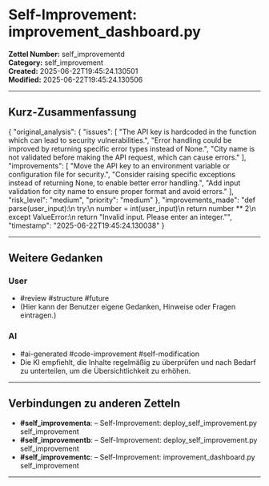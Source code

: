 # Self-Improvement: improvement_dashboard.py

**Zettel Number:** self_improvementd  
**Category:** self_improvement  
**Created:** 2025-06-22T19:45:24.130501  
**Modified:** 2025-06-22T19:45:24.130506  

---

## Kurz-Zusammenfassung
{
  "original_analysis": {
    "issues": [
      "The API key is hardcoded in the function which can lead to security vulnerabilities.",
      "Error handling could be improved by returning specific error types instead of None.",
      "City name is not validated before making the API request, which can cause errors."
    ],
    "improvements": [
      "Move the API key to an environment variable or configuration file for security.",
      "Consider raising specific exceptions instead of returning None, to enable better error handling.",
      "Add input validation for city name to ensure proper format and avoid errors."
    ],
    "risk_level": "medium",
    "priority": "medium"
  },
  "improvements_made": "def parse(user_input):\n    try:\n        number = int(user_input)\n        return number ** 2\n    except ValueError:\n        return \"Invalid input. Please enter an integer.\"",
  "timestamp": "2025-06-22T19:45:24.130038"
}

---

## Weitere Gedanken

### User
- #review #structure #future
- (Hier kann der Benutzer eigene Gedanken, Hinweise oder Fragen eintragen.)

### AI
- #ai-generated #code-improvement #self-modification
- Die KI empfiehlt, die Inhalte regelmäßig zu überprüfen und nach Bedarf zu unterteilen, um die Übersichtlichkeit zu erhöhen.

---

## Verbindungen zu anderen Zetteln

- **#self_improvementa**:  – Self-Improvement: deploy_self_improvement.py self_improvement
- **#self_improvementb**:  – Self-Improvement: deploy_self_improvement.py self_improvement
- **#self_improvementc**:  – Self-Improvement: improvement_dashboard.py self_improvement

---
